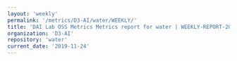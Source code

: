 ```yaml
---
layout: 'weekly'
permalink: '/metrics/D3-AI/water/WEEKLY/'
title: 'DAI Lab OSS Metrics Metrics report for water | WEEKLY-REPORT-2019-11-24'
organization: 'D3-AI'
repository: 'water'
current_date: '2019-11-24'
---
```

